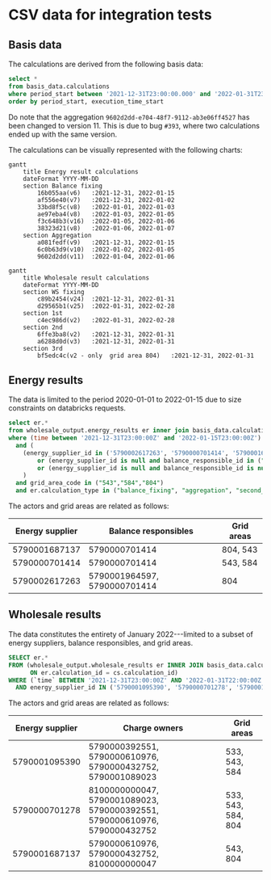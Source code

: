 # CSV data for integration tests

## Basis data

The calculations are derived from the following basis data:

```sql
select *
from basis_data.calculations
where period_start between '2021-12-31T23:00:00.000' and '2022-01-31T23:00:00.000'
order by period_start, execution_time_start
```

Do note that the aggregation `9602d2dd-e704-48f7-9112-ab3e06ff4527` has been changed to version 11. This is due to bug
`#393`, where two calculations ended up with the same version.

The calculations can be visually represented with the following charts:

```mermaid
gantt
    title Energy result calculations
    dateFormat YYYY-MM-DD
    section Balance fixing
        16b055aa(v6)   :2021-12-31, 2022-01-15
        af556e40(v7)   :2021-12-31, 2022-01-02
        33bd8f5c(v8)   :2022-01-01, 2022-01-03
        ae97eba4(v8)   :2022-01-03, 2022-01-05
        f3c648b3(v16)  :2022-01-05, 2022-01-06
        38323d21(v8)   :2022-01-06, 2022-01-07
    section Aggregation
        a081fedf(v9)   :2021-12-31, 2022-01-15
        6c0b63d9(v10)  :2022-01-02, 2022-01-05
        9602d2dd(v11)  :2022-01-04, 2022-01-06
```

```mermaid
gantt
    title Wholesale result calculations
    dateFormat YYYY-MM-DD
    section WS fixing
        c89b2454(v24)  :2021-12-31, 2022-01-31
        d29565b1(v25)  :2022-01-31, 2022-02-28
    section 1st
        c4ec986d(v2)   :2022-01-31, 2022-02-28
    section 2nd
        6ffe3ba8(v2)   :2021-12-31, 2022-01-31
        a6288d0d(v3)   :2021-12-31, 2022-01-31
    section 3rd
        bf5edc4c(v2 - only  grid area 804)   :2021-12-31, 2022-01-31
```

## Energy results

The data is limited to the period 2020-01-01 to 2022-01-15 due to size constraints on databricks requests.

```sql
select er.*
from wholesale_output.energy_results er inner join basis_data.calculations cs on er.calculation_id = cs.calculation_id
where (time between '2021-12-31T23:00:00Z' and '2022-01-15T23:00:00Z')
  and (
    (energy_supplier_id in ('5790002617263', '5790000701414', '5790001687137'))
        or (energy_supplier_id is null and balance_responsible_id in ("5790000701414","5790001964597"))
        or (energy_supplier_id is null and balance_responsible_id is null)
    )
  and grid_area_code in ("543","584","804")
  and er.calculation_type in ("balance_fixing", "aggregation", "second_correction_settlement", "third_correction_settlement")
```

The actors and grid areas are related as follows:

| Energy supplier | Balance responsibles         | Grid areas |
|-----------------|------------------------------|------------|
| 5790001687137   | 5790000701414                | 804, 543   |
| 5790000701414   | 5790000701414                | 543, 584   |
| 5790002617263   | 5790001964597, 5790000701414 | 804        |

## Wholesale results

The data constitutes the entirety of January 2022---limited to a subset of energy suppliers, balance responsibles, and
grid areas.

```sql
SELECT er.*
FROM (wholesale_output.wholesale_results er INNER JOIN basis_data.calculations cs
      ON er.calculation_id = cs.calculation_id)
WHERE (`time` BETWEEN '2021-12-31T23:00:00Z' AND '2022-01-31T22:00:00Z')
  AND energy_supplier_id IN ('5790001095390', '5790000701278', '5790001687137')
```

The actors and grid areas are related as follows:

| Energy supplier | Charge owners                                                             | Grid areas         |
|-----------------|---------------------------------------------------------------------------|--------------------|
| 5790001095390   | 5790000392551, 5790000610976, 5790000432752, 5790001089023                | 533, 543, 584      |
| 5790000701278   | 8100000000047, 5790001089023, 5790000392551, 5790000610976, 5790000432752 | 533, 543, 584, 804 |
| 5790001687137   | 5790000610976, 5790000432752, 8100000000047                               | 543, 804           |
